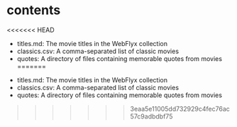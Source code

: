 # contents

<<<<<<< HEAD
- titles.md: The movie titles in the WebFlyx collection
- classics.csv: A comma-separated list of classic movies
- quotes: A directory of files containing memorable quotes from movies
=======
* titles.md: The movie titles in the WebFlyx collection
* classics.csv: A comma-separated list of classic movies
* quotes: A directory of files containing memorable quotes from movies
>>>>>>> 3eaa5e11005dd732929c4fec76ac57c9adbdbf75
